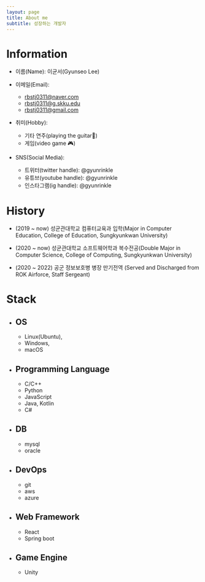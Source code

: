 ```yaml
---
layout: page
title: About me
subtitle: 성장하는 개발자
---
```


# Information
- 이름(Name): 이균서(Gyunseo Lee)

- 이메일(Email): 
	- rbstj0311@naver.com
	- rbstj0311@g.skku.edu
	- rbstj0311@gmail.com

- 취미(Hobby):
	- 기타 연주(playing the guitar🎸)
	- 게임(video game 🎮)

- SNS(Social Media):
	- 트위터(twitter handle): @gyunrinkle
	- 유튜브(youtube handle): @gyunrinkle
	- 인스타그램(ig handle): @gyunrinkle

# History

- (2019 ~ now) 성균관대학교 컴퓨터교육과 입학(Major in Computer Education, College of Education, Sungkyunkwan University) 

- (2020 ~ now) 성균관대학교 소프트웨어학과 복수전공(Double Major in Computer Science, College of Computing, Sungkyunkwan University)

- (2020 ~ 2022) 공군 정보보호병 병장 만기전역 (Served and Discharged from ROK Airforce, Staff Sergeant)

# Stack

- ## OS
	- Linux(Ubuntu), 
	- Windows, 
	- macOS

- ## Programming Language
	- C/C++
	- Python
	- JavaScript
	- Java, Kotlin
	- C#

- ## DB
	- mysql
	- oracle

- ## DevOps
	- git
	- aws
	- azure

- ## Web Framework
	- React
	- Spring boot

- ## Game Engine
	- Unity

